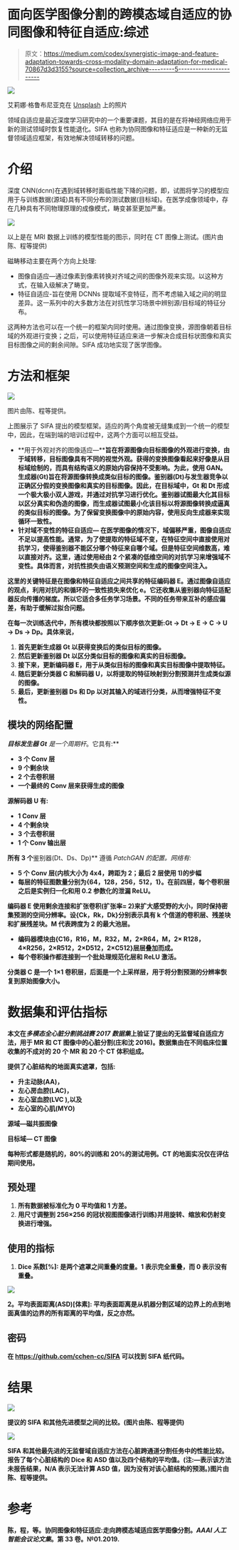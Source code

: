 # 面向医学图像分割的跨模态域自适应的协同图像和特征自适应:综述

> 原文：<https://medium.com/codex/synergistic-image-and-feature-adaptation-towards-cross-modality-domain-adaptation-for-medical-70867d3d3155?source=collection_archive---------5----------------------->

![](img/ad3480f1cad058c303bf70207c07e145.png)

艾莉娜·格鲁布尼亚克在 [Unsplash](https://unsplash.com?utm_source=medium&utm_medium=referral) 上的照片

领域自适应是最近深度学习研究中的一个重要课题，其目的是在将神经网络应用于新的测试领域时恢复性能退化。SIFA 也称为协同图像和特征适应是一种新的无监督领域适应框架，有效地解决领域转移的问题。

# 介绍

深度 CNN(dcnn)在遇到域转移时面临性能下降的问题，即，试图将学习的模型应用于与训练数据(源域)具有不同分布的测试数据(目标域)。在医学成像领域中，存在几种具有不同物理原理的成像模式，畴变甚至更加严重。

![](img/236453458f27b1e62e4cee11e1030912.png)

以上是在 MRI 数据上训练的模型性能的图示，同时在 CT 图像上测试。(图片由陈、程等提供)

磁畴移动主要在两个方向上处理:

*   图像自适应—通过像素到像素转换对齐域之间的图像外观来实现。以这种方式，在输入级解决了畴变。
*   特征自适应-旨在使用 DCNNs 提取域不变特征，而不考虑输入域之间的明显差异。这一系列中的大多数方法在对抗性学习场景中辨别源/目标域的特征分布。

这两种方法也可以在一个统一的框架内同时使用。通过图像变换，源图像朝着目标域的外观进行变换；之后，可以使用特征适应来进一步解决合成目标状图像和真实目标图像之间的剩余间隙。SIFA 成功地实现了医学图像。

# 方法和框架

![](img/f814e186d7d6c451743d20c88b32f88c.png)

图片由陈、程等提供。

上图展示了 SIFA 提出的模型框架。适应的两个角度被无缝集成到一个统一的模型中，因此，在端到端的培训过程中，这两个方面可以相互受益。

*   **用于外观对齐的图像适应—****旨在将源图像向目标图像的外观进行变换，由于域转移，目标图像具有不同的视觉外观。获得的变换图像看起来好像是从目标域绘制的，而具有结构语义的原始内容保持不受影响。为此，使用 GAN。生成器(Gt)旨在将源图像转换成类似目标的图像。鉴别器(Dt)与发生器竞争以正确区分假的变换图像和真实的目标图像。因此，在目标域中，Gt 和 Dt 形成一个极大极小双人游戏，并通过对抗学习进行优化。鉴别器试图最大化其目标以区分真实和伪造的图像，而生成器试图最小化该目标以将源图像转换成逼真的类似目标的图像。为了保留变换图像中的原始内容，使用反向生成器来实现循环一致性。**
*   ****针对域不变性的特征自适应—** 在医学图像的情况下，域偏移严重，图像自适应不足以提高性能。通常，为了使提取的特征域不变，在特征空间中直接使用对抗学习，使得鉴别器不能区分哪个特征来自哪个域。但是特征空间维数高，难以直接对齐。这里，通过使用经由 2 个紧凑的低维空间的对抗学习来增强域不变性。具体而言，对抗性损失由语义预测空间和生成的图像空间注入。**

**这里的关键特征是在图像和特征自适应之间共享的特征编码器 E。通过图像自适应的观点，利用对抗的和循环的一致性损失来优化 e。它还收集从鉴别器向特征适配器反向传播的梯度。所以它适合多任务学习场景。不同的任务带来互补的感应偏差，有助于缓解过拟合问题。**

**在每一次训练迭代中，所有模块都按照以下顺序依次更新:Gt → Dt → E → C → U → Ds → Dp。具体来说，**

1.  **首先更新生成器 Gt 以获得变换后的类似目标的图像。**
2.  **然后更新鉴别器 Dt 以区分类似目标的图像和真实的目标图像。**
3.  **接下来，更新编码器 E，用于从类似目标的图像和真实目标图像中提取特征。**
4.  **随后更新分类器 C 和解码器 U，以将提取的特征映射到分割预测并生成类似源的图像。**
5.  **最后，更新鉴别器 Ds 和 Dp 以对其输入的域进行分类，从而增强特征不变性。**

## **模块的网络配置**

****目标发生器 Gt** 是一个*周期杆*。它具有:**

*   **3 个 Conv 层**
*   **9 个剩余块**
*   **2 个去卷积层**
*   **一个最终的 Conv 层来获得生成的图像**

****源解码器 U** 有:**

*   **1 Conv 层**
*   **4 个剩余块**
*   **3 个去卷积层**
*   **1 个 Conv 输出层**

**所有 3 个**鉴别器(Dt、Ds、Dp)** 遵循 *PatchGAN 的配置。*网络有:**

*   **5 个 Conv 层(内核大小为 4x4，跨距为 2；最后 2 层使用 1)的步幅**
*   **每层的特征图数量分别为{64，128，256，512，1}。在前四层，每个卷积层之后是实例归一化和用 0.2 参数化的泄漏 ReLU。**

****编码器 E** 使用剩余连接和扩张卷积(扩张率= 2)来扩大感受野的大小，同时保持密集预测的空间分辨率。设{Ck，Rk，Dk}分别表示具有 k 个信道的卷积层、残差块和扩展残差块。M 代表跨度为 2 的最大池层。**

*   **编码器模块由{C16，R16，M，R32，M，2×R64，M，2× R128，4×R256，2×R512，2×D512，2×C512}层层叠加而成。**
*   **每个卷积操作都连接到一个批处理规范化层和 ReLU 激活。**

****分类器 C** 是一个 1×1 卷积层，后面是一个上采样层，用于将分割预测的分辨率恢复到原始图像大小。**

# **数据集和评估指标**

**本文在*多模态全心脏分割挑战赛 2017 数据集*上验证了提出的无监督域自适应方法，用于 MR 和 CT 图像中的心脏分割(庄和沈 2016)。数据集由在不同临床位置收集的不成对的 20 个 MR 和 20 个 CT 体积组成。**

**提供了心脏结构的地面真实遮罩，包括:**

*   **升主动脉(AA)，**
*   **左心房血腔(LAC)，**
*   **左心室血腔(LVC ),以及**
*   **左心室的心肌(MYO)**

**源域—磁共振图像**

**目标域— CT 图像**

**每种形式都是随机的，80%的训练和 20%的测试用例。CT 的地面实况仅在评估期间使用。**

## **预处理**

1.  **所有数据被标准化为 0 平均值和 1 方差。**
2.  **用尺寸调整到 256×256 的冠状视图图像进行训练)并用旋转、缩放和仿射变换进行增强。**

## **使用的指标**

1.  ****Dice 系数[%]:** 是两个遮罩之间重叠的度量。1 表示完全重叠，而 0 表示没有重叠。**

**![](img/8b225af79685dbecd78388079cf69ed3.png)**

****2。平均表面距离(ASD)[体素]:** 平均表面距离是从机器分割区域的边界上的点到地面真值的边界的所有距离的平均值，反之亦然。**

## **密码**

**在 https://github.com/cchen-cc/SIFA 可以找到 SIFA 纸代码。**

# **结果**

**![](img/ca12159441d43e65a92030d43e3d8009.png)**

**提议的 SIFA 和其他先进模型之间的比较。(图片由陈、程等提供)**

**![](img/b6404919a0e00ccb5082b3976a184478.png)**

**SIFA 和其他最先进的无监督域自适应方法在心脏跨通道分割任务中的性能比较。报告了每个心脏结构的 Dice 和 ASD 值以及四个结构的平均值。(注:—表示该方法未报告结果，N/A 表示无法计算 ASD 值，因为没有对该心脏结构的预测。)图片由陈、程等提供。**

# **参考**

**陈，程，等。协同图像和特征适应:走向跨模态域适应医学图像分割。*AAAI 人工智能会议论文集*。第 33 卷。№01.2019.**